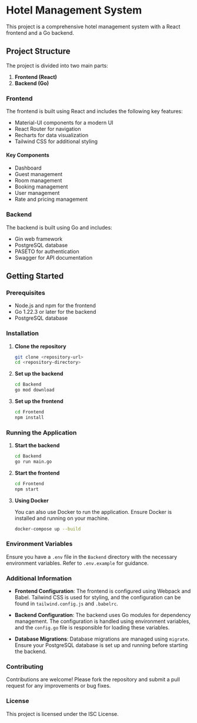 # Hotel Management System

This project is a comprehensive hotel management system with a React frontend and a Go backend.

## Project Structure

The project is divided into two main parts:

1. **Frontend (React)**
2. **Backend (Go)**

### Frontend

The frontend is built using React and includes the following key features:

- Material-UI components for a modern UI
- React Router for navigation
- Recharts for data visualization
- Tailwind CSS for additional styling

#### Key Components

- Dashboard
- Guest management
- Room management
- Booking management
- User management
- Rate and pricing management

### Backend

The backend is built using Go and includes:

- Gin web framework
- PostgreSQL database
- PASETO for authentication
- Swagger for API documentation

## Getting Started

### Prerequisites

- Node.js and npm for the frontend
- Go 1.22.3 or later for the backend
- PostgreSQL database

### Installation

1. **Clone the repository**

   ```bash
   git clone <repository-url>
   cd <repository-directory>
   ```

2. **Set up the backend**

   ```bash
   cd Backend
   go mod download
   ```

3. **Set up the frontend**

   ```bash
   cd Frontend
   npm install
   ```

### Running the Application

1. **Start the backend**

   ```bash
   cd Backend
   go run main.go
   ```

2. **Start the frontend**

   ```bash
   cd Frontend
   npm start
   ```

3. **Using Docker**

   You can also use Docker to run the application. Ensure Docker is installed and running on your machine.

   ```bash
   docker-compose up --build
   ```

### Environment Variables

Ensure you have a `.env` file in the `Backend` directory with the necessary environment variables. Refer to `.env.example` for guidance.

### Additional Information

- **Frontend Configuration**: The frontend is configured using Webpack and Babel. Tailwind CSS is used for styling, and the configuration can be found in `tailwind.config.js` and `.babelrc`.

- **Backend Configuration**: The backend uses Go modules for dependency management. The configuration is handled using environment variables, and the `config.go` file is responsible for loading these variables.

- **Database Migrations**: Database migrations are managed using `migrate`. Ensure your PostgreSQL database is set up and running before starting the backend.

### Contributing

Contributions are welcome! Please fork the repository and submit a pull request for any improvements or bug fixes.

### License

This project is licensed under the ISC License.
